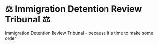 # ⚖️ Immigration Detention Review Tribunal ⚖️
 Immigration Detention Review Tribunal - because it's time to make some order
